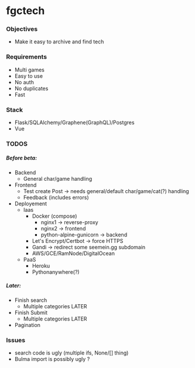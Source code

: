 # fgctech

### Objectives

- Make it easy to archive and find tech


### Requirements

- Multi games
- Easy to use
- No auth
- No duplicates
- Fast

### Stack

- Flask/SQLAlchemy/Graphene(GraphQL)/Postgres
- Vue

### TODOS

##### Before beta:
- Backend
	- General char/game handling
- Frontend
	- Test create Post -> needs general/default char/game/cat(?) handling
	- Feedback (includes errors)
- Deployement
	- Iaas
		- Docker (compose)
			- nginx1 -> reverse-proxy
			- nginx2 -> frontend
			- python-alpine-gunicorn -> backend
		- Let's Encrypt/Certbot -> force HTTPS
		- Gandi -> redirect some seemein.gg subdomain
		- AWS/GCE/RamNode/DigitalOcean
	- PaaS
		- Heroku
		- Pythonanywhere(?)

##### Later:

- Finish search 
	- Multiple categories LATER
- Finish Submit 
	- Multiple categories LATER
- Pagination

### Issues

- search code is ugly (multiple ifs, None/[] thing)
- Bulma import is possibly ugly ?